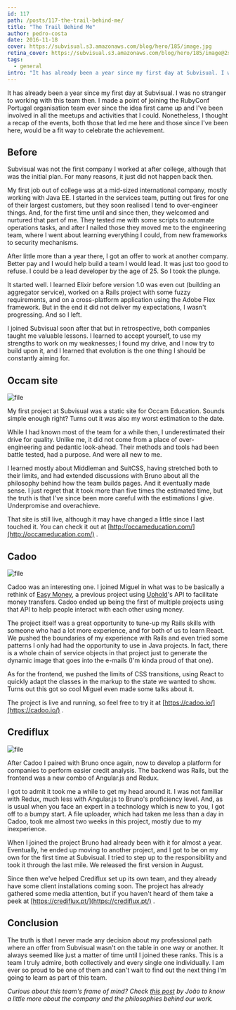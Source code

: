 ```yaml
---
id: 117
path: /posts/117-the-trail-behind-me/
title: "The Trail Behind Me"
author: pedro-costa
date: 2016-11-18
cover: https://subvisual.s3.amazonaws.com/blog/hero/185/image.jpg
retina_cover: https://subvisual.s3.amazonaws.com/blog/hero/185/image@2x.jpg
tags:
  - general
intro: "It has already been a year since my first day at Subvisual. I was no stranger to working with this team then. I made a point of joining the RubyConf Portugal organisation team ever since the idea first came up and I've been involved in all the meetups and activities that I could. Nonetheless, I thought a recap of the events, both those that led me here and those since I've been here, would be a fit way to celebrate the achievement."
---
```


It has already been a year since my first day at Subvisual. I was no stranger to working with this team then. I made a point of joining the RubyConf Portugal organisation team ever since the idea first came up and I've been involved in all the meetups and activities that I could. Nonetheless, I thought a recap of the events, both those that led me here and those since I've been here, would be a fit way to celebrate the achievement.

## Before

Subvisual was not the first company I worked at after college, although that was the initial plan. For many reasons, it just did not happen back then.

My first job out of college was at a mid-sized international company, mostly working with Java EE. I started in the services team, putting out fires for one of their largest customers, but they soon realised I tend to over-engineer things. And, for the first time until and since then, they welcomed and nurtured that part of me. They tested me with some scripts to automate operations tasks, and after I nailed those they moved me to the engineering team, where I went about learning everything I could, from new frameworks to security mechanisms.

After little more than a year there, I got an offer to work at another company. Better pay and I would help build a team I would lead. It was just too good to refuse. I could be a lead developer by the age of 25. So I took the plunge.

It started well. I learned Elixir before version 1.0 was even out (building an aggregator service), worked on a Rails project with some fuzzy requirements, and on a cross-platform application using the Adobe Flex framework. But in the end it did not deliver my expectations, I wasn't progressing. And so I left.

I joined Subvisual soon after that but in retrospective, both companies taught me valuable lessons. I learned to accept yourself, to use my strengths to work on my weaknesses; I found my drive, and I now try to build upon it, and I learned that evolution is the one thing I should be constantly aiming for.

## Occam site

![file](https://subvisual.s3.amazonaws.com/blog/post_image/226/original.jpeg)

My first project at Subvisual was a static site for Occam Education. Sounds simple enough right? Turns out it was also my worst estimation to the date.

While I had known most of the team for a while then, I underestimated their drive for quality. Unlike me, it did not come from a place of over-engineering and pedantic look-ahead. Their methods and tools had been battle tested, had a purpose. And were all new to me.

I learned mostly about Middleman and SuitCSS, having stretched both to their limits, and had extended discussions with Bruno about all the philosophy behind how the team builds pages. And it eventually made sense. I just regret that it took more than five times the estimated time, but the truth is that I've since been more careful with the estimations I give. Underpromise and overachieve.

That site is still live, although it may have changed a little since I last touched it. You can check it out at [http://occameducation.com/](http://occameducation.com/) .

## Cadoo

![file](https://subvisual.s3.amazonaws.com/blog/post_image/224/original.jpeg)

Cadoo was an interesting one. I joined Miguel in what was to be basically a rethink of [Easy Money](https://subvisual.co/case-studies/easy-money/), a previous project using [Uphold](https://uphold.com/)'s API to facilitate money transfers. Cadoo ended up being the first of multiple projects using that API to help people interact with each other using money.

The project itself was a great opportunity to tune-up my Rails skills with someone who had a lot more experience, and for both of us to learn React. We pushed the boundaries of my experience with Rails and even tried some patterns I only had had the opportunity to use in Java projects. In fact, there is a whole chain of service objects in that project just to generate the dynamic image that goes into the e-mails (I'm kinda proud of that one).

As for the frontend, we pushed the limits of CSS transitions, using React to quickly adapt the classes in the markup to the state we wanted to show. Turns out this got so cool Miguel even made some talks about it.

The project is live and running, so feel free to try it at [https://cadoo.io/](https://cadoo.io/) .

## Crediflux

![file](https://subvisual.s3.amazonaws.com/blog/post_image/225/original.jpeg)

After Cadoo I paired with Bruno once again, now to develop a platform for companies to perform easier credit analysis. The backend was Rails, but the frontend was a new combo of Angular.js and Redux.

I got to admit it took me a while to get my head around it. I was not familiar with Redux, much less with Angular.js to Bruno's proficiency level. And, as is usual when you face an expert in a technology which is new to you, I got off to a bumpy start. A file uploader, which had taken me less than a day in Cadoo, took me almost two weeks in this project, mostly due to my inexperience.

When I joined the project Bruno had already been with it for almost a year. Eventually, he ended up moving to another project, and I got to be on my own for the first time at Subvisual. I tried to step up to the responsibility and took it through the last mile. We released the first version in August.

Since then we've helped Crediflux set up its own team, and they already have some client installations coming soon. The project has already gathered some media attention, but if you haven't heard of them take a peek at [https://crediflux.pt/](https://crediflux.pt/) .

## Conclusion

The truth is that I never made any decision about my professional path where an offer from Subvisual wasn't on the table in one way or another. It always seemed like just a matter of time until I joined these ranks. This is a team I truly admire, both collectively and every single one individually. I am ever so proud to be one of them and can't wait to find out the next thing I'm going to learn as part of this team.

*Curious about this team's frame of mind? Check [this post](https://subvisual.co/blog/posts/77) by João to know a little more about the company and the philosophies behind our work.*
